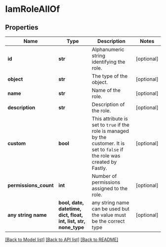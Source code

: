 # IamRoleAllOf


## Properties
Name | Type | Description | Notes
------------ | ------------- | ------------- | -------------
**id** | **str** | Alphanumeric string identifying the role. | [optional] 
**object** | **str** | The type of the object. | [optional] 
**name** | **str** | Name of the role. | [optional] 
**description** | **str** | Description of the role. | [optional] 
**custom** | **bool** | This attribute is set to `true` if the role is managed by the customer. It is set to `false` if the role was created by Fastly. | [optional] 
**permissions_count** | **int** | Number of permissions assigned to the role. | [optional] 
**any string name** | **bool, date, datetime, dict, float, int, list, str, none_type** | any string name can be used but the value must be the correct type | [optional]

[[Back to Model list]](../README.md#documentation-for-models) [[Back to API list]](../README.md#documentation-for-api-endpoints) [[Back to README]](../README.md)


